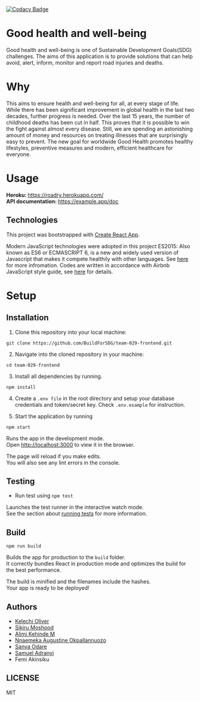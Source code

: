 
[![Codacy Badge](https://img.shields.io/badge/Code%20Quality-D-red)](https://img.shields.io/badge/Code%20Quality-D-red)

# Good health and well-being
Good health and well-being is one of Sustainable Development Goals(SDG) challenges. The aims of this application is to provide solutions that can help avoid, alert, inform, monitor and report road injuries and deaths.


# Why
This aims to ensure health and well-being for all, at every stage of life. While there has been significant improvement in global health in the last two decades, further progress is needed. Over the last 15 years, the number of childhood deaths has been cut in half. This proves that it is possible to win the fight against almost every disease. Still, we are spending an astonishing amount of money and resources on treating illnesses that are surprisingly easy to prevent. The new goal for worldwide Good Health promotes healthy lifestyles, preventive measures and modern, efficient healthcare for everyone.

# Usage
<b> Heroku: </b> https://roadry.herokuapp.com/
<br/><b> API documentation: </b> https://example.app/doc

## Technologies

This project was bootstrapped with [Create React App](https://github.com/facebook/create-react-app).

Modern JavaScript technologies were adopted in this project
ES2015: Also known as ES6 or ECMASCRIPT 6, is a new and widely used version of Javascript
that makes it compete healthily with other languages. See [here](https://en.wikipedia.org/wiki/ECMAScript) for more infromation.
Codes are written in accordance with Airbnb JavaScript style guide, see [here](https://github.com/airbnb/javascript) for details.

# Setup

## Installation

1. Clone this repository into your local machine:
```
git clone https://github.com/BuildForSDG/team-029-frontend.git
```
2. Navigate into the cloned repository in your machine:
```
cd team-029-frontend
```
3. Install all dependencies by running.
```
npm install
```

4. Create a `.env file` in the root directory and setup your database credentials and token/secret key. Check `.env.example` for instruction.

5. Start the application by running
```
npm start
```
Runs the app in the development mode.<br />
Open [http://localhost:3000](http://localhost:3000) to view it in the browser.

The page will reload if you make edits.<br />
You will also see any lint errors in the console.

## Testing
- Run test using `npm test`  

Launches the test runner in the interactive watch mode.<br />
See the section about [running tests](https://facebook.github.io/create-react-app/docs/running-tests) for more information.

## Build

 `npm run build`

Builds the app for production to the `build` folder.<br />
It correctly bundles React in production mode and optimizes the build for the best performance.

The build is minified and the filenames include the hashes.<br />
Your app is ready to be deployed!


## Authors
- [Kelechi Oliver](https://github.com/Oliver-ke)
- [Sikiru Moshood](https://github.com/sikiru-moshood)
- [Alimi Kehinde M](https://github.com/marusoft)
- [Nnaemeka Augustine Okpallannuozo](https://github.com/MekkyMayata)
- [Sanya Odare]()
- [Samuel Adranyi](https://github.com/sadranyi)
- Femi Akinsiku

## LICENSE
MIT